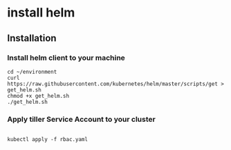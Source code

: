 # install helm


## Installation 

### Install helm client to your machine
```
cd ~/environment
curl https://raw.githubusercontent.com/kubernetes/helm/master/scripts/get > get_helm.sh
chmod +x get_helm.sh
./get_helm.sh

```

### Apply tiller Service Account to your cluster

```

kubectl apply -f rbac.yaml

```



